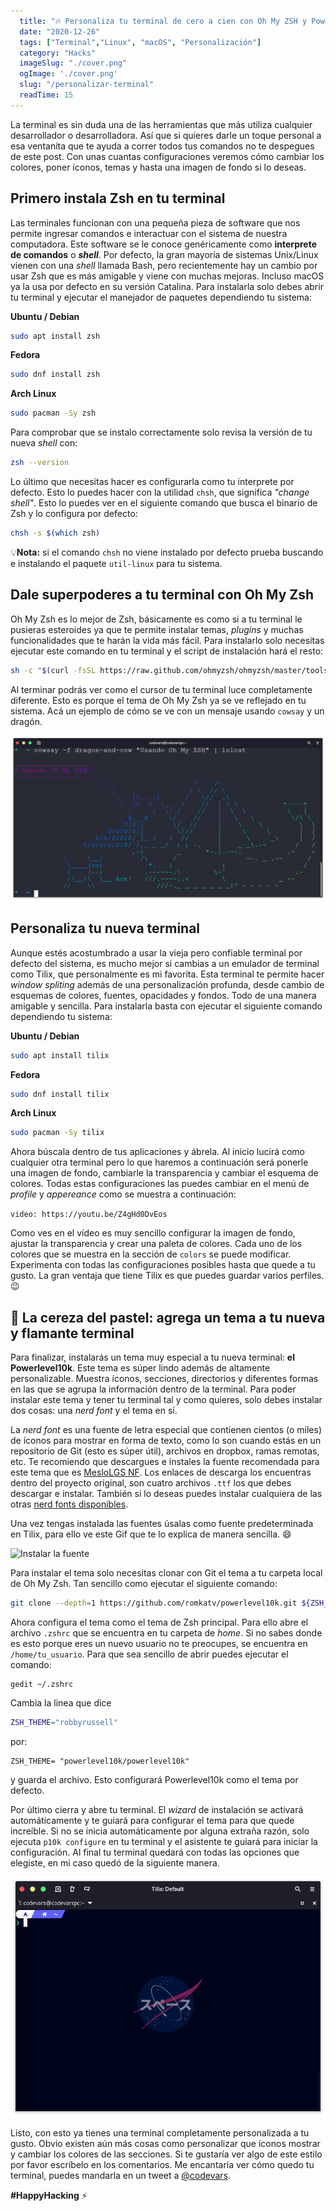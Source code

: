 ```yaml
---
  title: "🔥 Personaliza tu terminal de cero a cien con Oh My ZSH y Powerlevel10k"
  date: "2020-12-26"
  tags: ["Terminal","Linux", "macOS", "Personalización"]
  category: "Hacks"
  imageSlug: "./cover.png"
  ogImage: './cover.png'
  slug: "/personalizar-terminal"
  readTime: 15
---
```


La terminal es sin duda una de las herramientas que más utiliza cualquier desarrollador o desarrolladora. Así que si quieres darle un toque personal a esa ventanita que te ayuda a correr todos tus comandos no te despegues de este post. Con unas cuantas configuraciones veremos cómo cambiar los colores, poner íconos,  temas y hasta una imagen de fondo si lo deseas.

## Primero instala Zsh en tu terminal

Las terminales funcionan con una pequeña pieza de software que nos permite ingresar comandos e interactuar con el sistema de nuestra computadora. Este software se le conoce genéricamente como **interprete de comandos** o ***shell***. Por defecto, la gran mayoría de sistemas Unix/Linux vienen con una *shell* llamada Bash, pero recientemente hay un cambio por usar Zsh que es más amigable y viene con muchas mejoras. Incluso macOS ya la usa por defecto en su versión Catalina.  Para instalarla solo debes abrir tu terminal y ejecutar el manejador de paquetes dependiendo tu sistema: 

**Ubuntu / Debian**

```bash
sudo apt install zsh
```

**Fedora**

```bash
sudo dnf install zsh
```

**Arch Linux**

```bash
sudo pacman -Sy zsh
```

Para comprobar que se instalo correctamente solo revisa la versión de tu nueva *shell* con:

```bash
zsh --version
```

Lo último que necesitas hacer es configurarla como tu interprete por defecto. Esto lo puedes hacer con la utilidad `chsh`, que significa *"change shell"*. Esto lo puedes ver en el siguiente comando que busca el binario de Zsh y lo configura por defecto:

```bash
chsh -s $(which zsh) 
```

💡**Nota:** si el comando `chsh` no viene instalado por defecto prueba buscando e instalando el paquete `util-linux` para tu sistema. 

## Dale superpoderes a tu terminal con Oh My Zsh

Oh My Zsh es lo mejor de Zsh, básicamente es como si a tu terminal le pusieras esteroides ya que te permite instalar temas, *plugins* y muchas funcionalidades que te harán la vida más fácil.  Para instalarlo solo necesitas ejecutar este comando en tu terminal y el script de instalación hará el resto: 

```bash
sh -c "$(curl -fsSL https://raw.github.com/ohmyzsh/ohmyzsh/master/tools/install.sh)"
```

Al terminar podrás ver como el cursor de tu terminal luce completamente diferente. Esto es porque el tema de Oh My Zsh ya se ve reflejado en tu sistema. Acá un ejemplo de cómo se ve con un mensaje usando `cowsay` y un dragón. 

![Terminal con Oh My Zsh](./zsh.png)

## Personaliza tu nueva terminal

Aunque estés acostumbrado a usar la vieja pero confiable terminal por defecto del sistema,  es mucho mejor si cambias a un emulador de terminal como Tilix, que personalmente es mi favorita. Esta terminal te permite hacer *window spliting* además de una personalización profunda, desde cambio de esquemas de colores, fuentes, opacidades y fondos. Todo de una manera amigable y sencilla. Para instalarla basta con ejecutar el siguiente comando dependiendo tu sistema: 

**Ubuntu / Debian**

```bash
sudo apt install tilix
```

**Fedora**

```bash
sudo dnf install tilix
```

**Arch Linux**

```bash
sudo pacman -Sy tilix
```

Ahora búscala dentro de tus aplicaciones y ábrela. Al inicio lucirá como cualquier otra terminal pero lo que haremos a continuación será ponerle una imagen de fondo, cambiarle la transparencia y cambiar el esquema de colores. Todas estas configuraciones las puedes cambiar en el menú de *profile* y *appereance* como se muestra a continuación: 

`video: https://youtu.be/Z4gHd0DvEos`

Como ves en el vídeo es muy sencillo configurar la imagen de fondo, ajustar la transparencia y crear una paleta de colores. Cada uno de los colores que se muestra en la sección de `colors` se puede modificar.  Experimenta con todas  las configuraciones posibles hasta que quede a tu gusto. La gran ventaja que tiene Tilix es que puedes guardar varios perfiles. 😉

## 🍒 La cereza del pastel: agrega un tema a tu nueva y flamante terminal 

Para finalizar, instalarás un tema muy especial a tu nueva terminal: **el  Powerlevel10k**. Este tema es súper lindo además de altamente personalizable. Muestra íconos, secciones, directorios y diferentes formas en las que se agrupa la información dentro de la terminal. Para poder instalar este tema y tener tu terminal tal y como quieres, solo debes instalar dos cosas: una *nerd font* y el tema en sí. 

La *nerd font* es una fuente de letra especial que contienen cientos (o miles) de íconos para mostrar en forma de texto, como lo son cuando estás en un repositorio de Git (esto es súper útil), archivos en dropbox, ramas remotas, etc. Te recomiendo que descargues e instales la fuente recomendada para este tema que es [MesloLGS NF](https://github.com/romkatv/powerlevel10k#meslo-nerd-font-patched-for-powerlevel10k). Los enlaces de descarga los encuentras dentro del proyecto original, son cuatro archivos `.ttf` los que debes descargar e instalar.  También si lo deseas puedes instalar cualquiera de las otras [nerd fonts disponibles](https://www.nerdfonts.com/font-downloads). 

Una vez tengas instalada las fuentes úsalas como fuente predeterminada en Tilix, para ello ve este Gif que te lo explica de manera sencilla. 😄



![Instalar la fuente](./nerd_font.gif)

Para instalar el tema solo necesitas clonar con Git el tema a tu carpeta local de Oh My Zsh. Tan sencillo como ejecutar el siguiente comando:

```bash
git clone --depth=1 https://github.com/romkatv/powerlevel10k.git ${ZSH_CUSTOM:-$HOME/.oh-my-zsh/custom}/themes/powerlevel10k
```

Ahora configura el tema como el tema de Zsh principal. Para ello abre el archivo `.zshrc` que se encuentra en tu carpeta de *home*. Si no sabes donde es esto porque eres un nuevo usuario no te preocupes, se encuentra en `/home/tu_usuario`. Para que sea sencillo de abrir puedes ejecutar el comando: 

```
gedit ~/.zshrc
```

Cambia la linea que dice 
```bash
ZSH_THEME="robbyrussell"
``` 
por:
```
ZSH_THEME= "powerlevel10k/powerlevel10k"
``` 
y guarda el archivo. Esto configurará Powerlevel10k como el tema por defecto. 

Por último cierra y abre tu terminal. El *wizard* de instalación se activará automáticamente y te guiará para configurar el tema para que quede increíble. Si no se inicia automáticamente por alguna extraña razón, solo ejecuta  `p10k configure` en tu terminal y el asistente te guiará para iniciar la configuración. Al final tu terminal quedará con todas las opciones que elegiste, en mi caso quedó de la siguiente manera. 

![terminal personalizada](./terminal_personalizada.png)

Listo, con esto ya tienes una terminal completamente personalizada a tu gusto. Obvio existen aún más cosas como personalizar que íconos mostrar y cambiar los colores de las secciones. Si te gustaría ver algo de este estilo por favor escríbelo en los comentarios. Me encantaría ver cómo quedo tu terminal, puedes mandarla en un tweet a [@codevars](https://twitter.com/codevars).  

**#HappyHacking** ⚡